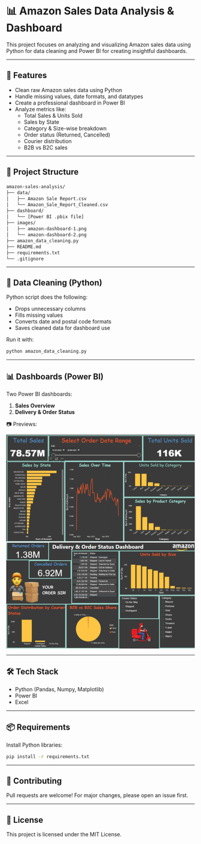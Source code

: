# 📊 Amazon Sales Data Analysis & Dashboard

This project focuses on analyzing and visualizing Amazon sales data using Python for data cleaning and Power BI for creating insightful dashboards.

---

## 🚀 Features

- Clean raw Amazon sales data using Python
- Handle missing values, date formats, and datatypes
- Create a professional dashboard in Power BI
- Analyze metrics like:
  - Total Sales & Units Sold
  - Sales by State
  - Category & Size-wise breakdown
  - Order status (Returned, Cancelled)
  - Courier distribution
  - B2B vs B2C sales

---

## 📁 Project Structure

```
amazon-sales-analysis/
├── data/
│   ├── Amazon Sale Report.csv
│   └── Amazon_Sale_Report_Cleaned.csv
├── dashboard/
│   └── [Power BI .pbix file]
├── images/
│   ├── amazon-dashboard-1.png
│   └── amazon-dashboard-2.png
├── amazon_data_cleaning.py
├── README.md
├── requirements.txt
└── .gitignore
```

---

## 🧹 Data Cleaning (Python)

Python script does the following:
- Drops unnecessary columns
- Fills missing values
- Converts date and postal code formats
- Saves cleaned data for dashboard use

Run it with:
```bash
python amazon_data_cleaning.py
```

---

## 📊 Dashboards (Power BI)

Two Power BI dashboards:
1. **Sales Overview**
2. **Delivery & Order Status**

📷 Previews:

![Dashboard 1](images/amazon-dashboard-1.png)
![Dashboard 2](images/amazon-dashboard-2.png)

---

## 🛠 Tech Stack

- Python (Pandas, Numpy, Matplotlib)
- Power BI
- Excel

---

## 📦 Requirements

Install Python libraries:
```bash
pip install -r requirements.txt
```

---

## 🤝 Contributing

Pull requests are welcome! For major changes, please open an issue first.

---

## 📄 License

This project is licensed under the MIT License.
